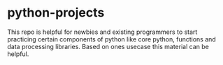 # python-projects
This repo is helpful for newbies and existing programmers to start practicing certain components of python like core python, functions and data processing libraries.
Based on ones usecase this material can be helpful.
